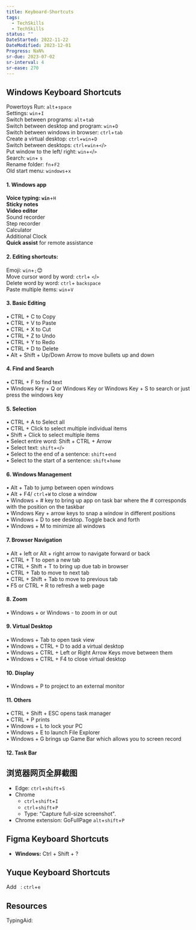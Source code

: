 ```yaml
---
title: Keyboard-Shortcuts
tags:
  - TechSkills
  - TechSkills
status: ""
DateStarted: 2022-11-22
DateModified: 2023-12-01
Progress: NaN%
sr-due: 2023-07-02
sr-interval: 4
sr-ease: 270
---
```


## Windows Keyboard Shortcuts

Powertoys Run: `alt`+`space`  
Settings: `win`+`I`  
Switch between programs: `alt`+`tab`  
Switch between desktop and program: `win`+`D`  
Switch between windows in browser: `ctrl`+`tab`  
Create a virtual desktop: `ctrl`+`win`+`D`  
Switch between desktops: `ctrl`+`win`+`<`/`>`  
Put window to the left/ right: `win`+`<`/`>`  
Search: `win`+ `s`  
Rename folder: `fn`+`F2`  
Old start menu: `windows`+`x`

#### 1. Windows app

**Voice typing: `win`**+`H`  
**Sticky notes**  
**Video editor**  
Sound recorder  
Step recorder  
Calculator  
Additional Clock  
**Quick assist** for remote assistance

#### 2. Editing shortcuts:

Emoji: `win`+`;`😊  
Move cursor word by word: `ctrl`+ `<`/`>`  
Delete word by word: `ctrl`+ `backspace`  
Paste multiple items: `win`+`V`

#### 3. Basic Editing

• CTRL + C to Copy  
 • CTRL + V to Paste  
 • CTRL + X to Cut  
 • CTRL + Z to Undo  
 • CTRL + Y to Redo  
 • CTRL + D to Delete  
 • Alt + Shift + Up/Down Arrow to move bullets up and down

#### 4. Find and Search

• CTRL + F to find text  
 • Windows Key + Q or Windows Key or Windows Key + S to search or just press the windows key

#### 5. Selection

• CTRL + A to Select all  
 • CTRL + Click to select multiple individual items  
 • Shift + Click to select multiple items  
 • Select entire word: Shift + CTRL + Arrow  
 • Select text: `shift`+`<`/`>`  
 • Select to the end of a sentence: `shift`+`end`  
 • Select to the start of a sentence: `shift`+`home`

#### 6. Windows Management

• Alt + Tab to jump between open windows  
 • Alt + F4/ `ctrl`+`W` to close a window  
 • Windows + # key to bring up app on task bar where the # corresponds with the position on the taskbar  
 • Windows Key + arrow keys to snap a window in different positions  
 • Windows + D to see desktop. Toggle back and forth  
 • Windows + M to minimize all windows

#### 7. Browser Navigation

• Alt + left or Alt + right arrow to navigate forward or back  
 • CTRL + T to open a new tab  
 • CTRL + Shift + T to bring up due tab in browser  
 • CTRL + Tab to move to next tab  
 • CTRL + Shift + Tab to move to previous tab  
 • F5 or CTRL + R to refresh a web page

#### 8. Zoom

• Windows + or Windows - to zoom in or out

#### 9. Virtual Desktop

• Windows + Tab to open task view  
 • Windows + CTRL + D to add a virtual desktop  
 • Windows + CTRL + Left or Right Arrow Keys move between them  
 • Windows + CTRL + F4 to close virtual desktop

#### 10. Display

• Windows + P to project to an external monitor

#### 11. Others

• CTRL + Shift + ESC opens task manager  
 • CTRL + P prints  
 • Windows + L to lock your PC  
 • Windows + E to launch File Explorer  
 • Windows + G brings up Game Bar which allows you to screen record

#### 12. Task Bar

## 浏览器网页全屏截图

- Edge: `ctrl`+`shift`+`S`
- Chrome
  - `ctrl`+`shift`+`I`
  - `ctrl`+`shift`+`P`
  - Type: "Capture full-size screenshot".
- Chrome extension: GoFullPage `alt`+`shift`+`P`

## Figma Keyboard Shortcuts

- **Windows:** Ctrl + Shift + ?

## Yuque Keyboard Shortcuts

Add ` `: `ctrl`+`e`

## Resources

TypingAid:
